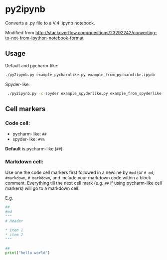 # py2ipynb

Converts a .py file to a V.4 .ipynb notebook.

Modified from http://stackoverflow.com/questions/23292242/converting-to-not-from-ipython-notebook-format

## Usage

Default and pycharm-like:
```bash
./py2ipynb.py example_pycharmlike.py example_from_pycharmlike.ipynb
```

Spyder-like:
```bash
 ./py2ipynb.py -c spyder example_spyderlike.py example_from_spyderlike.ipynb
```

## Cell markers

### Code cell:
* pycharm-like: `##`
* spyder-like: `#%%`

**Default** is pycharm-like (`##`).

### Markdown cell:

Use one the code cell markers first followed in a newline by `#md` 
(or `# md`, `#markdown`, `# markdown`, and include your markdown code within a block comment. 
Everything till the next cell mark (e.g. `##` if using pycharm-like cell markers) will go to a 
markdown cell.

E.g.

```python
##
#md
"""
# Header

* item 1
* item 2
"""

##
print("hello world")
```
